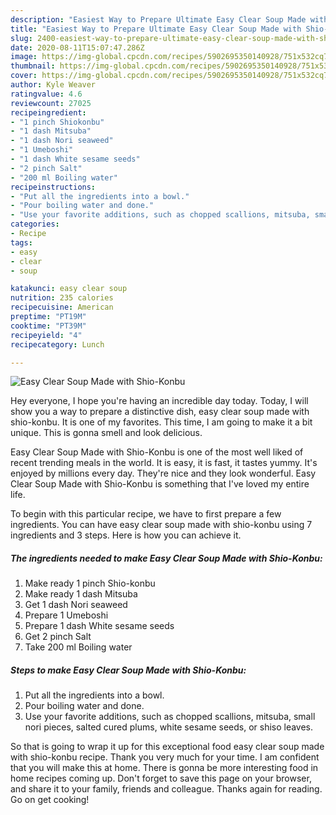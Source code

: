 ```yaml
---
description: "Easiest Way to Prepare Ultimate Easy Clear Soup Made with Shio-Konbu"
title: "Easiest Way to Prepare Ultimate Easy Clear Soup Made with Shio-Konbu"
slug: 2400-easiest-way-to-prepare-ultimate-easy-clear-soup-made-with-shio-konbu
date: 2020-08-11T15:07:47.286Z
image: https://img-global.cpcdn.com/recipes/5902695350140928/751x532cq70/easy-clear-soup-made-with-shio-konbu-recipe-main-photo.jpg
thumbnail: https://img-global.cpcdn.com/recipes/5902695350140928/751x532cq70/easy-clear-soup-made-with-shio-konbu-recipe-main-photo.jpg
cover: https://img-global.cpcdn.com/recipes/5902695350140928/751x532cq70/easy-clear-soup-made-with-shio-konbu-recipe-main-photo.jpg
author: Kyle Weaver
ratingvalue: 4.6
reviewcount: 27025
recipeingredient:
- "1 pinch Shiokonbu"
- "1 dash Mitsuba"
- "1 dash Nori seaweed"
- "1 Umeboshi"
- "1 dash White sesame seeds"
- "2 pinch Salt"
- "200 ml Boiling water"
recipeinstructions:
- "Put all the ingredients into a bowl."
- "Pour boiling water and done."
- "Use your favorite additions, such as chopped scallions, mitsuba, small nori pieces, salted cured plums, white sesame seeds, or shiso leaves."
categories:
- Recipe
tags:
- easy
- clear
- soup

katakunci: easy clear soup 
nutrition: 235 calories
recipecuisine: American
preptime: "PT19M"
cooktime: "PT39M"
recipeyield: "4"
recipecategory: Lunch

---
```



![Easy Clear Soup Made with Shio-Konbu](https://img-global.cpcdn.com/recipes/5902695350140928/751x532cq70/easy-clear-soup-made-with-shio-konbu-recipe-main-photo.jpg)

Hey everyone, I hope you're having an incredible day today. Today, I will show you a way to prepare a distinctive dish, easy clear soup made with shio-konbu. It is one of my favorites. This time, I am going to make it a bit unique. This is gonna smell and look delicious.

Easy Clear Soup Made with Shio-Konbu is one of the most well liked of recent trending meals in the world. It is easy, it is fast, it tastes yummy. It's enjoyed by millions every day. They're nice and they look wonderful. Easy Clear Soup Made with Shio-Konbu is something that I've loved my entire life.




To begin with this particular recipe, we have to first prepare a few ingredients. You can have easy clear soup made with shio-konbu using 7 ingredients and 3 steps. Here is how you can achieve it.

<!--inarticleads1-->

##### The ingredients needed to make Easy Clear Soup Made with Shio-Konbu:

1. Make ready 1 pinch Shio-konbu
1. Make ready 1 dash Mitsuba
1. Get 1 dash Nori seaweed
1. Prepare 1 Umeboshi
1. Prepare 1 dash White sesame seeds
1. Get 2 pinch Salt
1. Take 200 ml Boiling water




<!--inarticleads2-->

##### Steps to make Easy Clear Soup Made with Shio-Konbu:

1. Put all the ingredients into a bowl.
1. Pour boiling water and done.
1. Use your favorite additions, such as chopped scallions, mitsuba, small nori pieces, salted cured plums, white sesame seeds, or shiso leaves.




So that is going to wrap it up for this exceptional food easy clear soup made with shio-konbu recipe. Thank you very much for your time. I am confident that you will make this at home. There is gonna be more interesting food in home recipes coming up. Don't forget to save this page on your browser, and share it to your family, friends and colleague. Thanks again for reading. Go on get cooking!
